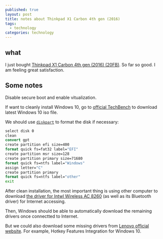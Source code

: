 ```yaml
---
published: true
layout: post
title: notes about Thinkpad X1 Carbon 4th gen (2016)
tags:
  - technology
categories: technology
---
```


## what

I just bought [Thinkpad X1 Carbon 4th gen (2016) (20FB)](http://shop.lenovo.com/us/en/laptops/thinkpad/x-series/x1-carbon-4/
). So far so good. I am feeling great satisfaction.

## Some notes

Disable secure boot and enable vitualization.

If want to cleanly install Windows 10, go to [official TechBench](https://www.microsoft.com/en-us/software-download/techbench) to download latest Windows 10 iso file.

We should use [`diskpart`](https://msdn.microsoft.com/en-us/library/windows/hardware/dn898510(v=vs.85).aspx) to format the disk if necessary:

```cmd
select disk 0
clean
convert gpt
create partition efi size=400
format quick fs=fat32 label="EFI"
create partition msr size=128
create partition primary size=71680
format quick fs=ntfs label="Windows"
assign letter="C"
create partition primary
format quick fs=ntfs label="other"
exit
```

After clean installation, the most important thing is using other computer to download [the driver for Intwl Wireless AC 8260](https://downloadcenter.intel.com/product/86068/Intel-Dual-Band-Wireless-AC-8260) (as well as its Bluetooth driver) for Internet accessing.

Then, Windows should be able to automatically download the remaining drivers once connectted to Internet.

But we could also download some missing drivers from [Lenovo official website](http://support.lenovo.com/us/en/products/laptops-and-netbooks/thinkpad-x-series-laptops/thinkpad-x1-carbon-type-20fb-20fc/?beta=false). For example, Hotkey Features Integration for Windows 10.
